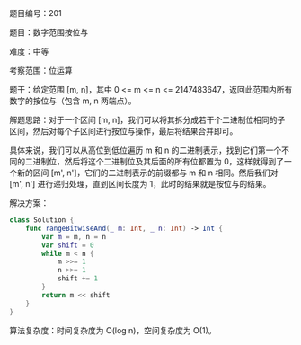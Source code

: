 题目编号：201

题目：数字范围按位与

难度：中等

考察范围：位运算

题干：给定范围 [m, n]，其中 0 <= m <= n <= 2147483647，返回此范围内所有数字的按位与（包含 m, n 两端点）。

解题思路：对于一个区间 [m, n]，我们可以将其拆分成若干个二进制位相同的子区间，然后对每个子区间进行按位与操作，最后将结果合并即可。

具体来说，我们可以从高位到低位遍历 m 和 n 的二进制表示，找到它们第一个不同的二进制位，然后将这个二进制位及其后面的所有位都置为 0，这样就得到了一个新的区间 [m', n']，它们的二进制表示的前缀都与 m 和 n 相同。然后我们对 [m', n'] 进行递归处理，直到区间长度为 1，此时的结果就是按位与的结果。

解决方案：

```swift
class Solution {
    func rangeBitwiseAnd(_ m: Int, _ n: Int) -> Int {
        var m = m, n = n
        var shift = 0
        while m < n {
            m >>= 1
            n >>= 1
            shift += 1
        }
        return m << shift
    }
}
```

算法复杂度：时间复杂度为 O(log n)，空间复杂度为 O(1)。